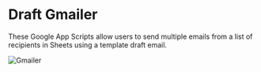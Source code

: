 # Draft Gmailer

These Google App Scripts allow users to send multiple emails from a list of recipients in Sheets using a template draft email.

![Gmailer](https://user-images.githubusercontent.com/2447375/123873437-7b7fc600-d904-11eb-9427-cfb869d81167.png)

